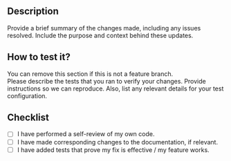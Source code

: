 ## Description

Provide a brief summary of the changes made, including any issues resolved. Include the purpose and context behind these updates.

## How to test it?

You can remove this section if this is not a feature branch.  
Please describe the tests that you ran to verify your changes. Provide instructions so we can reproduce. Also, list any relevant details for your test configuration.

## Checklist

- [ ] I have performed a self-review of my own code.
- [ ] I have made corresponding changes to the documentation, if relevant.
- [ ] I have added tests that prove my fix is effective / my feature works.
